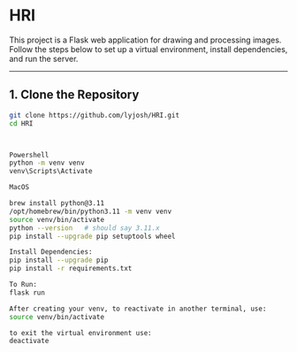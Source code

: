 # HRI

This project is a Flask web application for drawing and processing images.  
Follow the steps below to set up a virtual environment, install dependencies, and run the server.

---

## 1. Clone the Repository
```bash
git clone https://github.com/lyjosh/HRI.git
cd HRI



Powershell
python -m venv venv
venv\Scripts\Activate

MacOS

brew install python@3.11
/opt/homebrew/bin/python3.11 -m venv venv
source venv/bin/activate
python --version   # should say 3.11.x
pip install --upgrade pip setuptools wheel

Install Dependencies:
pip install --upgrade pip
pip install -r requirements.txt

To Run:
flask run

After creating your venv, to reactivate in another terminal, use:
source venv/bin/activate

to exit the virtual environment use: 
deactivate
